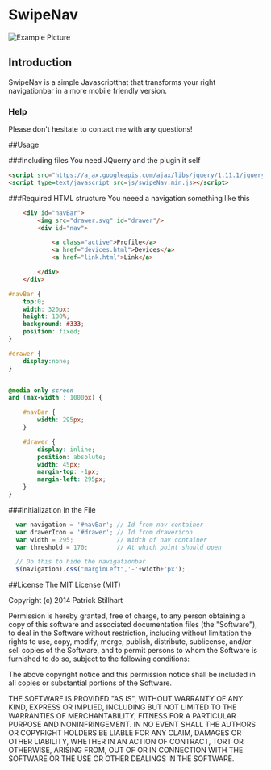 SwipeNav
=====================

![Example Picture](https://stillhart.biz/project/swipeNav/banner.jpg)

## Introduction
SwipeNav is a simple Javascriptthat that transforms your right navigationbar in a more mobile friendly version.

### Help
Please don't hesitate to contact me with any questions!

##Usage

###Including files
You need JQuerry and the plugin it self
```html
<script src="https://ajax.googleapis.com/ajax/libs/jquery/1.11.1/jquery.min.js"></script>
<script type=text/javascript src=js/swipeNav.min.js></script>
```

###Required HTML structure
You neeed a navigation something like this

```html
    <div id="navBar">
        <img src="drawer.svg" id="drawer"/>
        <div id="nav">

            <a class="active">Profile</a>
            <a href="devices.html">Devices</a>
            <a href="link.html">Link</a>

        </div>
    </div>
```

```css
#navBar {
    top:0;
    width: 320px;
    height: 100%;
    background: #333;
    position: fixed;
}

#drawer {
    display:none;
}


@media only screen
and (max-width : 1000px) {

    #navBar {
        width: 295px;
    }

    #drawer {
        display: inline;
        position: absolute;
        width: 45px;
        margin-top: -1px;
        margin-left: 295px;
    }
}
```


###Initialization
In the File
```javascript
  var navigation = '#navBar'; // Id from nav container
  var drawerIcon = '#drawer'; // Id from drawericon
  var width = 295;            // Width of nav container
  var threshold = 170;        // At which point should open

  // Do this to hide the navigationbar
  $(navigation).css("marginLeft",'-'+width+'px');
```

##License
The MIT License (MIT)

Copyright (c) 2014 Patrick Stillhart

Permission is hereby granted, free of charge, to any person obtaining a copy
of this software and associated documentation files (the "Software"), to deal
in the Software without restriction, including without limitation the rights
to use, copy, modify, merge, publish, distribute, sublicense, and/or sell
copies of the Software, and to permit persons to whom the Software is
furnished to do so, subject to the following conditions:

The above copyright notice and this permission notice shall be included in
all copies or substantial portions of the Software.

THE SOFTWARE IS PROVIDED "AS IS", WITHOUT WARRANTY OF ANY KIND, EXPRESS OR
IMPLIED, INCLUDING BUT NOT LIMITED TO THE WARRANTIES OF MERCHANTABILITY,
FITNESS FOR A PARTICULAR PURPOSE AND NONINFRINGEMENT. IN NO EVENT SHALL THE
AUTHORS OR COPYRIGHT HOLDERS BE LIABLE FOR ANY CLAIM, DAMAGES OR OTHER
LIABILITY, WHETHER IN AN ACTION OF CONTRACT, TORT OR OTHERWISE, ARISING FROM,
OUT OF OR IN CONNECTION WITH THE SOFTWARE OR THE USE OR OTHER DEALINGS IN
THE SOFTWARE.
